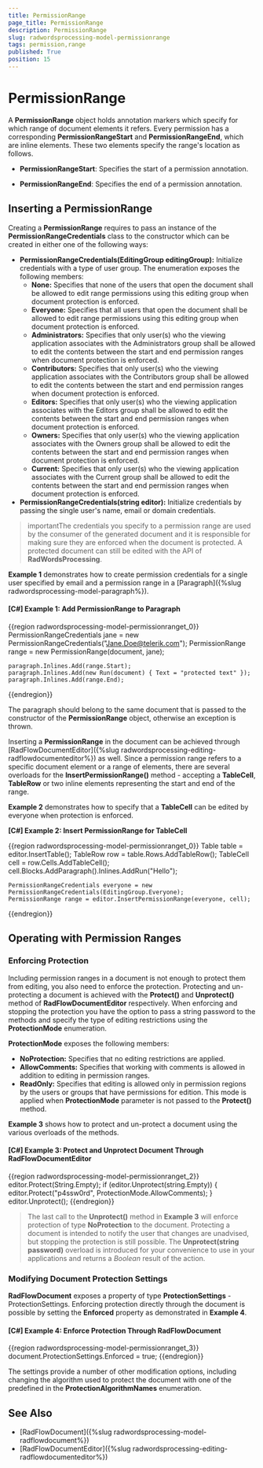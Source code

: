 ```yaml
---
title: PermissionRange
page_title: PermissionRange
description: PermissionRange
slug: radwordsprocessing-model-permissionrange
tags: permission,range
published: True
position: 15
---
```


# PermissionRange


A __PermissionRange__ object holds annotation markers which specify for which range of document elements it refers. Every permission has a corresponding __PermissionRangeStart__ and __PermissionRangeEnd__, which are inline elements. These two elements specify the range's location as follows.


* __PermissionRangeStart__: Specifies the start of a permission annotation.

* __PermissionRangeEnd__: Specifies the end of a permission annotation.


## Inserting a PermissionRange


Creating a __PermissionRange__ requires to pass an instance of the __PermissionRangeCredentials__ class to the constructor which can be created in either one of the following ways:

* __PermissionRangeCredentials(EditingGroup editingGroup):__ Initialize credentials with a type of user group. The enumeration exposes the following members:
	* __None:__ Specifies that none of the users that open the document shall be allowed to edit range permissions using this editing group when document protection is enforced.
	* __Everyone:__ Specifies that all users that open the document shall be allowed to edit range permissions using this editing group when document protection is enforced.
	* __Administrators:__ Specifies that only user(s) who the viewing application associates with the Administrators group shall be allowed to edit the contents between the start and end permission ranges when document protection is enforced.
	* __Contributors:__  Specifies that only user(s) who the viewing application associates with the Contributors group shall be allowed to edit the contents between the start and end permission ranges when document protection is enforced.
	* __Editors:__ Specifies that only user(s) who the viewing application associates with the Editors group shall be allowed to edit the contents between the start and end permission ranges when document protection is enforced.
	* __Owners:__ Specifies that only user(s) who the viewing application associates with the Owners group shall be allowed to edit the contents between the start and end permission ranges when document protection is enforced.
	* __Current:__ Specifies that only user(s) who the viewing application associates with the Current group shall be allowed to edit the contents between the start and end permission ranges when document protection is enforced.
* __PermissionRangeCredentials(string editor):__ Initialize credentials by passing the single user's name, email or domain credentials.


>importantThe credentials you specify to a permission range are used by the consumer of the generated document and it is responsible for making sure they are enforced when the document is protected. A protected document can still be edited with the API of __RadWordsProcessing__.

__Example 1__ demonstrates how to create permission credentials for a single user specified by email and a permission range in a [Paragraph]({%slug radwordsprocessing-model-paragraph%}).


#### __[C#] Example 1: Add PermissionRange to Paragraph__

{{region radwordsprocessing-model-permissionranget_0}}
	PermissionRangeCredentials jane = new PermissionRangeCredentials("Jane.Doe@telerik.com");
	PermissionRange range = new PermissionRange(document, jane);
	
	paragraph.Inlines.Add(range.Start);
	paragraph.Inlines.Add(new Run(document) { Text = "protected text" });
	paragraph.Inlines.Add(range.End);
{{endregion}}

The paragraph should belong to the same document that is passed to the constructor of the __PermissionRange__ object, otherwise an exception is thrown.


Inserting a __PermissionRange__ in the document can be achieved through [RadFlowDocumentEditor]({%slug radwordsprocessing-editing-radflowdocumenteditor%}) as well. Since a permission range refers to a specific document element or a range of elements, there are several overloads for the __InsertPermissionRange()__ method - accepting a __TableCell__, __TableRow__ or two inline elements representing the start and end of the range.

__Example 2__ demonstrates how to specify that a __TableCell__ can be edited by everyone when protection is enforced.

__[C#] Example 2: Insert PermissionRange for TableCell__

{{region radwordsprocessing-model-permissionranget_0}}
    Table table = editor.InsertTable();
    TableRow row = table.Rows.AddTableRow();
    TableCell cell = row.Cells.AddTableCell();
    cell.Blocks.AddParagraph().Inlines.AddRun("Hello");

    PermissionRangeCredentials everyone = new PermissionRangeCredentials(EditingGroup.Everyone);
    PermissionRange range = editor.InsertPermissionRange(everyone, cell);
{{endregion}}


## Operating with Permission Ranges

### Enforcing Protection

Including permission ranges in a document is not enough to protect them from editing, you also need to enforce the protection. Protecting and un-protecting a document is achieved with the __Protect()__ and __Unprotect()__ method of __RadFlowDocumentEditor__ respectively. When enforcing and stopping the protection you have the option to pass a string password to the methods and specify the type of editing restrictions using the __ProtectionMode__ enumeration.

__ProtectionMode__ exposes the following members:

* __NoProtection:__ Specifies that no editing restrictions are applied.
* __AllowComments:__ Specifies that working with comments is allowed in addition to editing in permission ranges.
* __ReadOnly:__ Specifies that editing is allowed only in permission regions by the users or groups that have permissions for edition. This mode is applied when __ProtectionMode__ parameter is not passed to the __Protect()__ method.

__Example 3__ shows how to protect and un-protect a document using the various overloads of the methods.

#### __[C#] Example 3: Protect and Unprotect Document Through RadFlowDocumentEditor__

{{region radwordsprocessing-model-permissionranget_2}}
    editor.Protect(String.Empty);
    if (editor.Unprotect(string.Empty))
    {
        editor.Protect("p4ssw0rd", ProtectionMode.AllowComments);
    }
    editor.Unprotect();
{{endregion}}


>The last call to the __Unprotect()__ method in __Example 3__ will enforce protection of type __NoProtection__ to the document. Protecting a document is intended to notify the user that changes are unadvised, but stopping the protection is still possible. The __Unprotect(string password)__ overload is introduced for your convenience to use in your applications and returns a *Boolean* result of the action. 

### Modifying Document Protection Settings

__RadFlowDocument__ exposes a property of type __ProtectionSettings__ - ProtectionSettings. Enforcing protection directly through the document is possible by setting the  __Enforced__ property as demonstrated in __Example 4__.

#### __[C#] Example 4: Enforce Protection Through RadFlowDocument__

{{region radwordsprocessing-model-permissionranget_3}}
    document.ProtectionSettings.Enforced = true;
{{endregion}}

The settings provide a number of other modification options, including changing the algorithm used to protect the document with one of the predefined in the __ProtectionAlgorithmNames__ enumeration.



## See Also

* [RadFlowDocument]({%slug radwordsprocessing-model-radflowdocument%})
* [RadFlowDocumentEditor]({%slug radwordsprocessing-editing-radflowdocumenteditor%})



          
